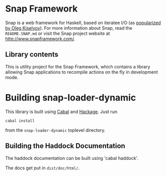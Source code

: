 Snap Framework
==============

Snap is a web framework for Haskell, based on iteratee I/O (as [popularized by
Oleg Kiselyov](http://okmij.org/ftp/Streams.html#iteratee)).  For more
information about Snap, read the `README.SNAP.md` or visit the Snap project
website at http://www.snapframework.com/.

## Library contents

This is utility project for the Snap Framework, which contains a
library allowing Snap applications to recompile actions on the fly in
development mode.

Building snap-loader-dynamic
============================

This library is built using
[Cabal](http://www.haskell.org/cabal/) and
[Hackage](http://hackage.haskell.org/packages/hackage.html). Just run

    cabal install

from the `snap-loader-dynamic` toplevel directory.


## Building the Haddock Documentation

The haddock documentation can be built using 'cabal haddock'.

The docs get put in `dist/doc/html/`.

